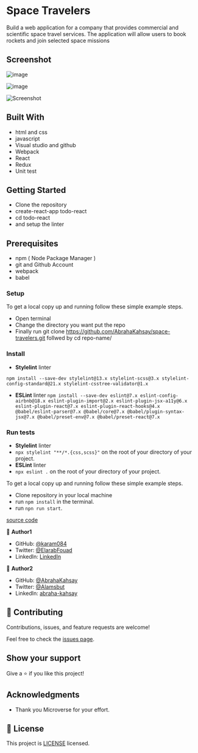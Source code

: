 # Space Travelers

Build a web application for a company that provides commercial and scientific space travel services. The application will allow users to book rockets and join selected space missions

## Screenshot

![image](https://user-images.githubusercontent.com/75738563/187002607-c8202699-568b-43fd-99ae-13162aa681d7.png)

![image](https://user-images.githubusercontent.com/75738563/187002877-4ae79ddd-88c5-4a71-9447-6bdbe87aa060.png)

![Screenshot](https://user-images.githubusercontent.com/77942746/186999943-2768286f-1eb8-4a9d-aa93-931ec2459c7f.png)

## Built With

- html and css
- javascript
- Visual studio and github
- Webpack
- React
- Redux
- Unit test

## Getting Started

- Clone the repository
- create-react-app todo-react
- cd todo-react
- and setup the linter

## Prerequisites

- npm ( Node Package Manager )
- git and Github Account
- webpack
- babel

### Setup

To get a local copy up and running follow these simple example steps.

- Open terminal
- Change the directory you want put the repo
- Finally run git clone https://github.com/AbrahaKahsay/space-travelers.git follwed by cd repo-name/

### Install

- **Stylelint** linter

`npm install --save-dev stylelint@13.x stylelint-scss@3.x stylelint-config-standard@21.x stylelint-csstree-validator@1.x`

- **ESLint** linter
  `npm install --save-dev eslint@7.x eslint-config-airbnb@18.x eslint-plugin-import@2.x eslint-plugin-jsx-a11y@6.x eslint-plugin-react@7.x eslint-plugin-react-hooks@4.x @babel/eslint-parser@7.x @babel/core@7.x @babel/plugin-syntax-jsx@7.x @babel/preset-env@7.x @babel/preset-react@7.x`

### Run tests

- **Stylelint** linter
- `npx stylelint "**/*.{css,scss}"` on the root of your directory of your project.
- **ESLint** linter
- `npx eslint .` on the root of your directory of your project.

To get a local copy up and running follow these simple example steps.

- Clone repository in your local machine
- run `npm install` in the terminal.
- run `npn run start`.

[source code](https://github.com/AbrahaKahsay/space-travelers)

👤 **Author1**

- GitHub: [@karam084](https://github.com/karam084)
- Twitter: [@ElarabFouad](https://twitter.com/ElarabFouad)
- LinkedIn: [LinkedIn](https://www.linkedin.com/in/karam-fouad-179830214/)

👤 **Author2**

- GitHub: [@AbrahaKahsay](https://github.com/AbrahaKahsay)
- Twitter: [@Alamsbut](https://twitter.com/abraha_ka)
- LinkedIn: [abraha-kahsay](www.linkedin.com/in/abraha-kahsay-492771135/)

## 🤝 Contributing

Contributions, issues, and feature requests are welcome!

Feel free to check the [issues page](../issues/).

## Show your support

Give a ⭐️ if you like this project!

## Acknowledgments

- Thank you Microverse for your effort.

## 📝 License

This project is [LICENSE](./LICENSE.md) licensed.
